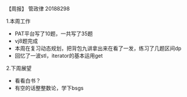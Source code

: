 【周报】 管政律 20188298

1.本周工作
  - PAT平台写了10题，一共写了35题
  - vj8题完成
  - 本周在复习动态规划，把背包九讲拿出来在看了一发，练习了几题区间dp
  - 回忆了一波stl，iterator的基本运用get

2.下周展望
  - 看看白书？
  - 有空的话整整数论，学下bsgs
